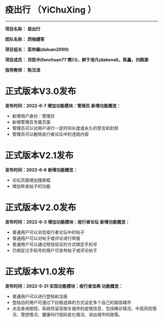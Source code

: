 # 疫出行 （YiChuXing ）

---

**项目名称：**       **疫出行**            

**团队名称：**       **西柚键客**          

**项目组长：**       **栾林燊(daluan2000)**           

**项目成员：**   	**邓凯中(fanchuan77 樊川)，鲜于浩凡(dabenal)，陈鑫，刘鹄源**

**指导教师：**       **陈汶滨** 

# 正式版本V3.0发布
**发布时间：2022-6-7**
**增加功能模块：管理员**
**新增功能概览：**
- 新增用户身份：管理员
- 新增管理员专属页面
- 管理员可以对用户进行一定时间长度或永久的禁言和封禁
- 管理员可以删除疫行者论坛中的违规内容

# 正式版本V2.1发布
**发布时间：2022-6-6**
**新增功能概览：**
- 论坛页面增加搜索框
- 增加转发帖子的功能

# 正式版本V2.0发布
**发布时间：2022-6-3**
**增加功能模块：疫行者论坛**
**新增功能概览：**
- 普通用户可以浏览疫行者论坛中的帖子
- 普通用户可以对帖子或评论进行举报
- 普通用户可以通过短信验证的方式绑定手机号
- 已绑定过手机号的用户可发布帖子或评论帖子

# 正式版本V1.0发布
**发布时间：2022-5-31**
**实现功能模块：疫行者宝典**
**功能概览：**
- 普通用户可以进行登陆和注册
- 登陆后的用户可通过下拉框选择的方式设定多个自己的路径城市
- 点击查询按钮，系统将呈现相关城市的疫情信息，包括确诊情况、中高风险情况、管控情况、健康吗行程码变化情况、进出城市的政策。